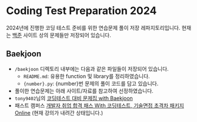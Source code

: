 # Coding Test Preparation 2024
2024년에 진행한 코딩 테스트 준비를 위한 연습문제 풀이 저장 레파지토리입니다. 현재는 [백준](https://www.acmicpc.net/) 사이트 상의 문제들만 저장되어 있습니다.
## Baekjoon
- `/baekjoon` 디렉토리 내부에는 다음과 같은 파일들이 저장되어 있습니다.
  -   `README.md`: 유용한 function 및 library를 정리하였습니다.
  -   `{number}.py`: {number}번 문제의 풀이 코드를 담고 있습니다.
-   풀이한 연습문제는 아래 사이트/자료를 참고하여 선정하였습니다.
  - `tony9402`님의 [코딩테스트 대비 문제집 with Baekjoon](https://github.com/tony9402/baekjoon)
  - 패스트 캠퍼스 [개발자 취업 합격 패스 With 코딩테스트, 기술면접 초격차 패키지 Online](https://fastcampus.co.kr/dev_online_devjob) (현재 강의가 내려간 상태입니다.)
